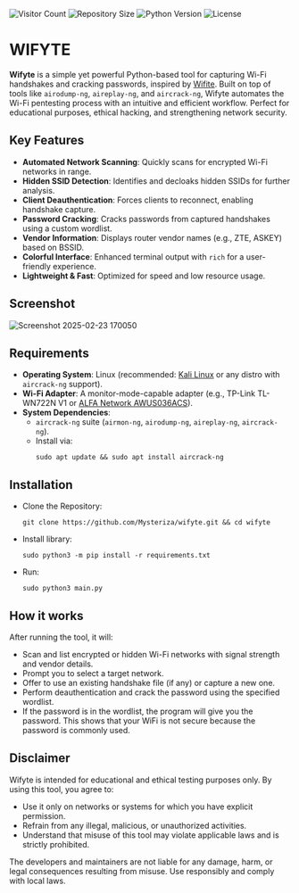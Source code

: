 ![Visitor Count](https://hits.seeyoufarm.com/api/count/incr/badge.svg?url=https://github.com/Mysteriza/wifyte&count_bg=%2379C83D&title_bg=%23555555&icon=github.svg&icon_color=%23E7E7E7&title=Visitors&edge_flat=false)
![Repository Size](https://img.shields.io/github/repo-size/Mysteriza/wifyte)
![Python Version](https://img.shields.io/badge/python-3.12-blue)
![License](https://img.shields.io/badge/license-MIT-green)

# WIFYTE

**Wifyte** is a simple yet powerful Python-based tool for capturing Wi-Fi handshakes and cracking passwords, inspired by [Wifite](https://github.com/derv82/wifite2). Built on top of tools like `airodump-ng`, `aireplay-ng`, and `aircrack-ng`, Wifyte automates the Wi-Fi pentesting process with an intuitive and efficient workflow. Perfect for educational purposes, ethical hacking, and strengthening network security.

## Key Features
- **Automated Network Scanning**: Quickly scans for encrypted Wi-Fi networks in range.
- **Hidden SSID Detection**: Identifies and decloaks hidden SSIDs for further analysis.
- **Client Deauthentication**: Forces clients to reconnect, enabling handshake capture.
- **Password Cracking**: Cracks passwords from captured handshakes using a custom wordlist.
- **Vendor Information**: Displays router vendor names (e.g., ZTE, ASKEY) based on BSSID.
- **Colorful Interface**: Enhanced terminal output with `rich` for a user-friendly experience.
- **Lightweight & Fast**: Optimized for speed and low resource usage.

## Screenshot
![Screenshot 2025-02-23 170050](https://github.com/user-attachments/assets/ffa191b6-de9f-49dc-9b01-4b9f62615479)


## Requirements
- **Operating System**: Linux (recommended: [Kali Linux](https://www.kali.org/get-kali/#kali-platforms) or any distro with `aircrack-ng` support).
- **Wi-Fi Adapter**: A monitor-mode-capable adapter (e.g., TP-Link TL-WN722N V1 or [ALFA Network AWUS036ACS](https://www.amazon.com/Network-AWUS036ACS-Wide-Coverage-Dual-Band-High-Sensitivity/dp/B0752CTSGD?sr=8-2)).
- **System Dependencies**: 
  - `aircrack-ng` suite (`airmon-ng`, `airodump-ng`, `aireplay-ng`, `aircrack-ng`).
  - Install via:
    ```
    sudo apt update && sudo apt install aircrack-ng
    ```
## Installation
  - Clone the Repository:
    ```
    git clone https://github.com/Mysteriza/wifyte.git && cd wifyte
    ```
  - Install library:
    ```
    sudo python3 -m pip install -r requirements.txt
    ```
  - Run:
    ```
    sudo python3 main.py
    ```
## How it works
After running the tool, it will:
- Scan and list encrypted or hidden Wi-Fi networks with signal strength and vendor details.
- Prompt you to select a target network.
- Offer to use an existing handshake file (if any) or capture a new one.
- Perform deauthentication and crack the password using the specified wordlist.
- If the password is in the wordlist, the program will give you the password. This shows that your WiFi is not secure because the password is commonly used.

## Disclaimer
Wifyte is intended for educational and ethical testing purposes only. By using this tool, you agree to:
- Use it only on networks or systems for which you have explicit permission.
- Refrain from any illegal, malicious, or unauthorized activities.
- Understand that misuse of this tool may violate applicable laws and is strictly prohibited.
  
The developers and maintainers are not liable for any damage, harm, or legal consequences resulting from misuse. Use responsibly and comply with local laws.
